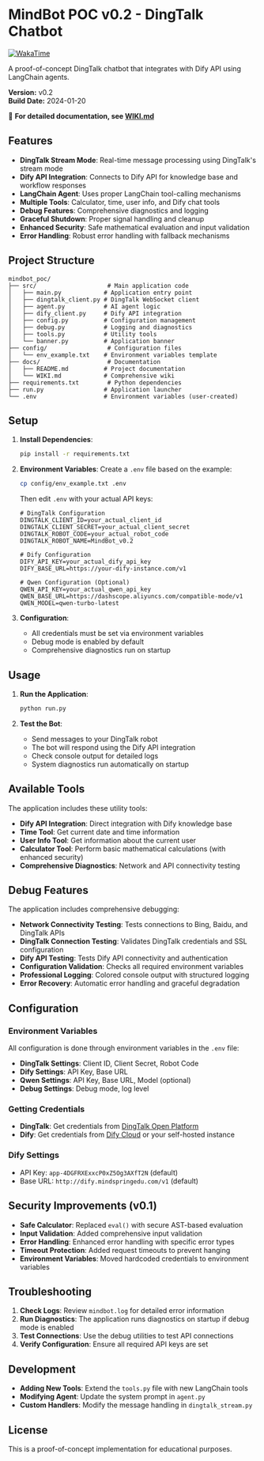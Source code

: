 # MindBot POC v0.2 - DingTalk Chatbot

[![WakaTime](https://wakatime.com/badge/user/60ba0518-3829-457f-ae10-3eff184d5f69/project/707446f2-b1e2-4f2d-8f57-53d016ce3302.svg)](https://wakatime.com/@60ba0518-3829-457f-ae10-3eff184d5f69/projects/707446f2-b1e2-4f2d-8f57-53d016ce3302)

A proof-of-concept DingTalk chatbot that integrates with Dify API using LangChain agents.

**Version:** v0.2  
**Build Date:** 2024-01-20

📖 **For detailed documentation, see [WIKI.md](WIKI.md)**

## Features

- **DingTalk Stream Mode**: Real-time message processing using DingTalk's stream mode
- **Dify API Integration**: Connects to Dify API for knowledge base and workflow responses
- **LangChain Agent**: Uses proper LangChain tool-calling mechanisms
- **Multiple Tools**: Calculator, time, user info, and Dify chat tools
- **Debug Features**: Comprehensive diagnostics and logging
- **Graceful Shutdown**: Proper signal handling and cleanup
- **Enhanced Security**: Safe mathematical evaluation and input validation
- **Error Handling**: Robust error handling with fallback mechanisms

## Project Structure

```
mindbot_poc/
├── src/                    # Main application code
│   ├── main.py            # Application entry point
│   ├── dingtalk_client.py # DingTalk WebSocket client
│   ├── agent.py           # AI agent logic
│   ├── dify_client.py     # Dify API integration
│   ├── config.py          # Configuration management
│   ├── debug.py           # Logging and diagnostics
│   ├── tools.py           # Utility tools
│   └── banner.py          # Application banner
├── config/                 # Configuration files
│   └── env_example.txt    # Environment variables template
├── docs/                   # Documentation
│   ├── README.md          # Project documentation
│   └── WIKI.md            # Comprehensive wiki
├── requirements.txt        # Python dependencies
├── run.py                 # Application launcher
└── .env                   # Environment variables (user-created)
```

## Setup

1. **Install Dependencies**:
   ```bash
   pip install -r requirements.txt
   ```

2. **Environment Variables**:
   Create a `.env` file based on the example:
   ```bash
   cp config/env_example.txt .env
   ```
   
   Then edit `.env` with your actual API keys:
   ```env
   # DingTalk Configuration
   DINGTALK_CLIENT_ID=your_actual_client_id
   DINGTALK_CLIENT_SECRET=your_actual_client_secret
   DINGTALK_ROBOT_CODE=your_actual_robot_code
   DINGTALK_ROBOT_NAME=MindBot_v0.2

   # Dify Configuration
   DIFY_API_KEY=your_actual_dify_api_key
   DIFY_BASE_URL=https://your-dify-instance.com/v1

   # Qwen Configuration (Optional)
   QWEN_API_KEY=your_actual_qwen_api_key
   QWEN_BASE_URL=https://dashscope.aliyuncs.com/compatible-mode/v1
   QWEN_MODEL=qwen-turbo-latest
   ```

3. **Configuration**:
   - All credentials must be set via environment variables
   - Debug mode is enabled by default
   - Comprehensive diagnostics run on startup

## Usage

1. **Run the Application**:
   ```bash
   python run.py
   ```

2. **Test the Bot**:
   - Send messages to your DingTalk robot
   - The bot will respond using the Dify API integration
   - Check console output for detailed logs
   - System diagnostics run automatically on startup

## Available Tools

The application includes these utility tools:

- **Dify API Integration**: Direct integration with Dify knowledge base
- **Time Tool**: Get current date and time information
- **User Info Tool**: Get information about the current user
- **Calculator Tool**: Perform basic mathematical calculations (with enhanced security)
- **Comprehensive Diagnostics**: Network and API connectivity testing

## Debug Features

The application includes comprehensive debugging:

- **Network Connectivity Testing**: Tests connections to Bing, Baidu, and DingTalk APIs
- **DingTalk Connection Testing**: Validates DingTalk credentials and SSL configuration
- **Dify API Testing**: Tests Dify API connectivity and authentication
- **Configuration Validation**: Checks all required environment variables
- **Professional Logging**: Colored console output with structured logging
- **Error Recovery**: Automatic error handling and graceful degradation

## Configuration

### Environment Variables
All configuration is done through environment variables in the `.env` file:

- **DingTalk Settings**: Client ID, Client Secret, Robot Code
- **Dify Settings**: API Key, Base URL
- **Qwen Settings**: API Key, Base URL, Model (optional)
- **Debug Settings**: Debug mode, log level

### Getting Credentials
- **DingTalk**: Get credentials from [DingTalk Open Platform](https://open.dingtalk.com/)
- **Dify**: Get credentials from [Dify Cloud](https://cloud.dify.ai/) or your self-hosted instance

### Dify Settings
- API Key: `app-4DGFRXExxcP0xZ5Og3AXfT2N` (default)
- Base URL: `http://dify.mindspringedu.com/v1` (default)

## Security Improvements (v0.1)

- **Safe Calculator**: Replaced `eval()` with secure AST-based evaluation
- **Input Validation**: Added comprehensive input validation
- **Error Handling**: Enhanced error handling with specific error types
- **Timeout Protection**: Added request timeouts to prevent hanging
- **Environment Variables**: Moved hardcoded credentials to environment variables

## Troubleshooting

1. **Check Logs**: Review `mindbot.log` for detailed error information
2. **Run Diagnostics**: The application runs diagnostics on startup if debug mode is enabled
3. **Test Connections**: Use the debug utilities to test API connections
4. **Verify Configuration**: Ensure all required API keys are set

## Development

- **Adding New Tools**: Extend the `tools.py` file with new LangChain tools
- **Modifying Agent**: Update the system prompt in `agent.py`
- **Custom Handlers**: Modify the message handling in `dingtalk_stream.py`

## License

This is a proof-of-concept implementation for educational purposes. 